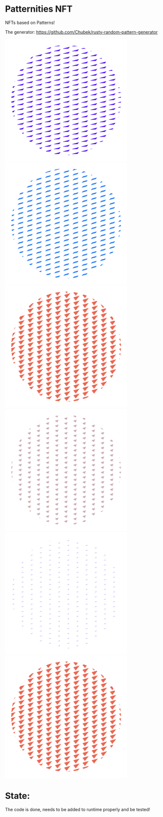 # Patternities NFT


NFTs based on Patterns!

The generator:
https://github.com/Chubek/rusty-random-pattern-generator


![](/images/2-pattern.png)
![](/images/212-pattern.png)
![](/images/2242-pattern.png)
![](/images/9922-pattern.png)
![](/images/13446-pattern.png)
![](/images/2242-pattern.png)

# State:

The code is done, needs to be added to runtime properly and be tested! 